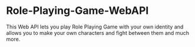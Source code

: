# Role-Playing-Game-WebAPI
This Web API lets you play Role Playing Game with your own identity and allows you to make your own characters and fight between them and much more.
